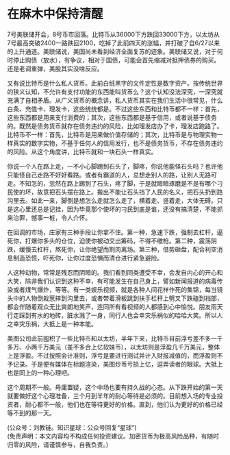 # 在麻木中保持清醒

7号美联储开会，8号币市回落。比特币从36000下方跌回33000下方，以太坊从7号最高突破2400一路跌回2100，吃掉了此前四天的涨幅，并打破了自6/27以来的上升通道。美联储说，美国尚未看到经济全面复苏的迹象。美联储又说，对于何时停止购债（放水），有争议，相对于国债，可能会首先缩减对抵押债券的购买。还是老调重弹，美股其实没啥反应。

又有说比特币是什么私人货币。此前白纸黑字的文件定性是数字资产。按传统世界的狭义认知，不允许有支付功能的东西能叫货币么？这个认知没法深究，一深究就充满了自相矛盾。从广义货币的概念讲，私人货币其实在我们生活中很常见，什么白条、充值卡、理发卡，这些统统都是。不过这些东西和比特币都不一样：首先，这些东西都是用来支付消费的；其次，这些东西都是基于信用，或者说基于债务的。既然是债务货币就存在债务违约的风险，比如理发店办了卡，理发店跑路了。比特币不一样：首先，比特币是用来做价值存储的；其次，比特币是与物理实物一样真实的数字实物，不基于任何人的信用发行，也不是债务货币，不存在债务违约的风险。从这个角度讲，比特币就和一块石头一样真实。

你说一个人在路上走，一不小心脚踢到石头了，脚疼，你说他能怪石头吗？也许他只能怪自己走路不好好看路。或者有霸道的人，总想走别人的路，让别人无路可走。不知怎的，忽然在路上踢到了石头，疼了脚，于是就暗暗琢磨是不是有哪个刁民使的坏，故意把石头摆在路上。搬出不能让石头挡了人民的名义，把石头扔到路沟里去。如此一来，脚倒是想怎么走就怎么走了，横着走、竖着走，大体无碍。只是这心里还总是记挂，因为毕竟那个使坏的刁民到底是谁，还没有搞清楚，不能抓来治罪，憾事一桩，令人介怀。

在回调的市场，庄家有三种手段让你拿不住。第一种，急速下跌，强制去杠杆，逼死你，打爆你多头的仓位，迫使你被动交出筹码，不得不缴枪。第二种，震荡阴跌，缓慢去杠杆，熬死你，让你绝望而割肉离场。第三种，借势砸盘，配合利空消息制造恐慌，吓死你，让你过度恐惧而清仓进行紧急避险。

人这种动物，常常是残忍而阴暗的。我们看到同类遭受不幸，会发自内心的开心和大笑，除非我们认识到这种不幸，有可能发生在自己身上，譬如新闻报道的病毒传染或者煤气爆炸，等等。有一类娱乐视频，就是各种人间花样作死的集锦，每当镜头中的人物倒栽葱摔到沟里去，或者带着滑板跳到扶手栏杆上劈叉下跌磕到裆部，都会伴随着观众无比爽朗地笑声，连同所有看视频的人都感到心中愉悦。朋友雨天行走踩到有水的地砖，脏水溅了一身，同行人也会幸灾乐祸似的哈哈大笑。所以人之幸灾乐祸，大抵上是一种本能。

美图公司此前囤积了一些比特币和以太坊，半年下来，比特币目前浮亏差不多一千多万、小两千万美元（差不多合上亿软妹币），以太坊则是浮盈几千万美元，整体上是浮盈。不过按照会计准则，浮亏是要进行测试并计入财报减值的，而浮盈则不予记录。于是便有媒体在标题渲染，美图炒币亏损上亿，逗弄读者的眼球。大抵上也是同上的一种心理吧。

这个周期不一般。毋庸置疑，这个中场也要有持久战的心态。从下跌开始的第一天就要做好这个心理准备，三个月到半年的耐心等待是必须的。目前想入场的专业投资者，耐心都不一般，他们也在等待更好的价格。直到，他们认为更好的价格已经等不到的那一天。

(公众号：刘教链。知识星球：公众号回复“星球”) \
(免责声明：本文内容均不构成任何投资建议。加密货币为极高风险品种，有随时归零的风险，请谨慎参与，自我负责。)
